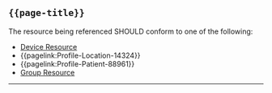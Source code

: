 ## <code>{{page-title}}</code>

The resource being referenced SHOULD conform to one of the following:
- <a href="https://hl7.org/fhir/R4/Device.html">Device Resource</a>
- {{pagelink:Profile-Location-14324}}
- {{pagelink:Profile-Patient-88961}}
- [Group Resource](https://www.hl7.org/fhir/r4/group.html)

---
